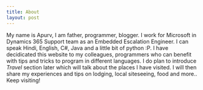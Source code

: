 ```yaml
---
title: About
layout: post
---
```


My name is Apurv, I am father, programmer, blogger. I work for Microsoft in Dynamics 365 Support team as an Embedded Escalation Engineer. I can speak Hindi, English, C#, Java and a little bit of python :P. I have decidicated this website to my colleagues, programmers who can benefit with tips and tricks to program in different languages. I do plan to introduce *Travel* section later which will talk about the places I have visited. I will then share my experiences and tips on lodging, local siteseeing, food and more.. Keep visiting!